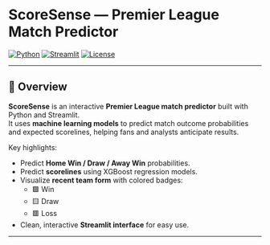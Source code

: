 # ScoreSense — Premier League Match Predictor

[![Python](https://img.shields.io/badge/python-3.8+-blue)](https://www.python.org/)
[![Streamlit](https://img.shields.io/badge/streamlit-app-success)](https://streamlit.io/)
[![License](https://img.shields.io/badge/license-MIT-green)](LICENSE)

---

## 🔮 Overview

**ScoreSense** is an interactive **Premier League match predictor** built with Python and Streamlit.  
It uses **machine learning models** to predict match outcome probabilities and expected scorelines, helping fans and analysts anticipate results.  

Key highlights:

- Predict **Home Win / Draw / Away Win** probabilities.  
- Predict **scorelines** using XGBoost regression models.  
- Visualize **recent team form** with colored badges:
  - 🟩 Win  
  - 🟨 Draw  
  - 🟥 Loss  
- Clean, interactive **Streamlit interface** for easy use.

---



